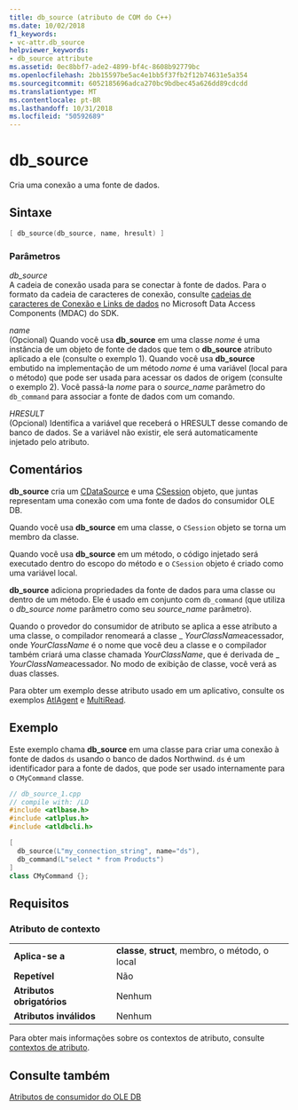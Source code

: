 ```yaml
---
title: db_source (atributo de COM do C++)
ms.date: 10/02/2018
f1_keywords:
- vc-attr.db_source
helpviewer_keywords:
- db_source attribute
ms.assetid: 0ec8bbf7-ade2-4899-bf4c-8608b92779bc
ms.openlocfilehash: 2bb15597be5ac4e1bb5f37fb2f12b74631e5a354
ms.sourcegitcommit: 6052185696adca270bc9bdbec45a626dd89cdcdd
ms.translationtype: MT
ms.contentlocale: pt-BR
ms.lasthandoff: 10/31/2018
ms.locfileid: "50592689"
---
```

# <a name="dbsource"></a>db_source

Cria uma conexão a uma fonte de dados.

## <a name="syntax"></a>Sintaxe

```cpp
[ db_source(db_source, name, hresult) ]
```

### <a name="parameters"></a>Parâmetros

*db_source*<br/>
A cadeia de conexão usada para se conectar à fonte de dados. Para o formato da cadeia de caracteres de conexão, consulte [cadeias de caracteres de Conexão e Links de dados](/previous-versions/windows/desktop/ms718376) no Microsoft Data Access Components (MDAC) do SDK.

*name*<br/>
(Opcional) Quando você usa **db_source** em uma classe *nome* é uma instância de um objeto de fonte de dados que tem o **db_source** atributo aplicado a ele (consulte o exemplo 1). Quando você usa **db_source** embutido na implementação de um método *nome* é uma variável (local para o método) que pode ser usada para acessar os dados de origem (consulte o exemplo 2). Você passá-la *nome* para o *source_name* parâmetro do `db_command` para associar a fonte de dados com um comando.

*HRESULT*<br/>
(Opcional) Identifica a variável que receberá o HRESULT desse comando de banco de dados. Se a variável não existir, ele será automaticamente injetado pelo atributo.

## <a name="remarks"></a>Comentários

**db_source** cria um [CDataSource](../../data/oledb/cdatasource-class.md) e uma [CSession](../../data/oledb/csession-class.md) objeto, que juntas representam uma conexão com uma fonte de dados do consumidor OLE DB.

Quando você usa **db_source** em uma classe, o `CSession` objeto se torna um membro da classe.

Quando você usa **db_source** em um método, o código injetado será executado dentro do escopo do método e o `CSession` objeto é criado como uma variável local.

**db_source** adiciona propriedades da fonte de dados para uma classe ou dentro de um método. Ele é usado em conjunto com `db_command` (que utiliza o *db_source* *nome* parâmetro como seu *source_name* parâmetro).

Quando o provedor do consumidor de atributo se aplica a esse atributo a uma classe, o compilador renomeará a classe \_ *YourClassName*acessador, onde *YourClassName* é o nome que você deu a classe e o compilador também criará uma classe chamada *YourClassName*, que é derivada de \_ *YourClassName*acessador.  No modo de exibição de classe, você verá as duas classes.

Para obter um exemplo desse atributo usado em um aplicativo, consulte os exemplos [AtlAgent](https://github.com/Microsoft/VCSamples) e [MultiRead](https://github.com/Microsoft/VCSamples).

## <a name="example"></a>Exemplo

Este exemplo chama **db_source** em uma classe para criar uma conexão à fonte de dados `ds` usando o banco de dados Northwind. `ds` é um identificador para a fonte de dados, que pode ser usado internamente para o `CMyCommand` classe.

```cpp
// db_source_1.cpp
// compile with: /LD
#include <atlbase.h>
#include <atlplus.h>
#include <atldbcli.h>

[
  db_source(L"my_connection_string", name="ds"),
  db_command(L"select * from Products")
]
class CMyCommand {};
```

## <a name="requirements"></a>Requisitos

### <a name="attribute-context"></a>Atributo de contexto

|||
|-|-|
|**Aplica-se a**|**classe**, **struct**, membro, o método, o local|
|**Repetível**|Não|
|**Atributos obrigatórios**|Nenhum|
|**Atributos inválidos**|Nenhum|

Para obter mais informações sobre os contextos de atributo, consulte [contextos de atributo](cpp-attributes-com-net.md#contexts).

## <a name="see-also"></a>Consulte também

[Atributos de consumidor do OLE DB](ole-db-consumer-attributes.md)
